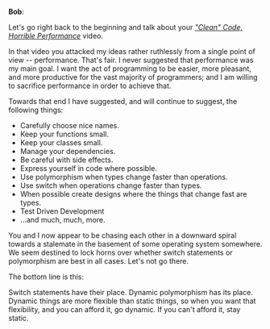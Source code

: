 **Bob**:

Let's go right back to the beginning and talk about your [_"Clean" Code, Horrible Performance_](https://youtu.be/tD5NrevFtbU) video.

In that video you attacked my ideas rather ruthlessly from a single point of view -- performance.  That's fair.  I never suggested that performance was my main goal.  I want the act of programming to be easier, more pleasant, and more productive for the vast majority of programmers; and I am willing to sacrifice performance in order to achieve that.

Towards that end I have suggested, and will continue to suggest, the following things:

 * Carefully choose nice names.
 * Keep your functions small.
 * Keep your classes small.
 * Manage your dependencies.
 * Be careful with side effects.
 * Express yourself in code where possible.
 * Use polymorphism when types change faster than operations.
 * Use switch when operations change faster than types.
 * When possible create designs where the things that change fast are types.
 * Test Driven Development
 * ...and much, much, more.
 
You and I now appear to be chasing each other in a downward spiral towards a stalemate in the basement of some operating system somewhere.  We seem destined to lock horns over whether switch statements or polymorphism are best in all cases.  Let's not go there. 

The bottom line is this:

Switch statements have their place.  Dynamic polymorphism has its place.  Dynamic things are more flexible than static things, so when you want that flexibility, and you can afford it, go dynamic.  If you can't afford it, stay static.
